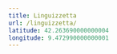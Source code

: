 ```yaml
---
title: Linguizzetta
url: /linguizzetta/
latitude: 42.263690000000004
longitude: 9.472990000000001
---
```

